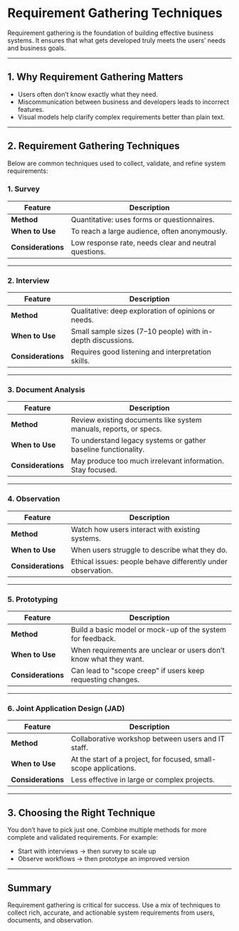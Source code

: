 # Requirement Gathering Techniques

Requirement gathering is the foundation of building effective business systems. It ensures that what gets developed truly meets the users’ needs and business goals.

---

## 1. Why Requirement Gathering Matters

- Users often don’t know exactly what they need.
- Miscommunication between business and developers leads to incorrect features.
- Visual models help clarify complex requirements better than plain text.

---

## 2. Requirement Gathering Techniques

Below are common techniques used to collect, validate, and refine system requirements:

### 1. Survey

| Feature         | Description |
|----------------|-------------|
| **Method**      | Quantitative: uses forms or questionnaires. |
| **When to Use** | To reach a large audience, often anonymously. |
| **Considerations** | Low response rate, needs clear and neutral questions. |

---

### 2. Interview

| Feature         | Description |
|----------------|-------------|
| **Method**      | Qualitative: deep exploration of opinions or needs. |
| **When to Use** | Small sample sizes (7–10 people) with in-depth discussions. |
| **Considerations** | Requires good listening and interpretation skills. |

---

### 3. Document Analysis

| Feature         | Description |
|----------------|-------------|
| **Method**      | Review existing documents like system manuals, reports, or specs. |
| **When to Use** | To understand legacy systems or gather baseline functionality. |
| **Considerations** | May produce too much irrelevant information. Stay focused. |

---

### 4. Observation

| Feature         | Description |
|----------------|-------------|
| **Method**      | Watch how users interact with existing systems. |
| **When to Use** | When users struggle to describe what they do. |
| **Considerations** | Ethical issues: people behave differently under observation. |

---

### 5. Prototyping

| Feature         | Description |
|----------------|-------------|
| **Method**      | Build a basic model or mock-up of the system for feedback. |
| **When to Use** | When requirements are unclear or users don’t know what they want. |
| **Considerations** | Can lead to "scope creep" if users keep requesting changes. |

---

### 6. Joint Application Design (JAD)

| Feature         | Description |
|----------------|-------------|
| **Method**      | Collaborative workshop between users and IT staff. |
| **When to Use** | At the start of a project, for focused, small-scope applications. |
| **Considerations** | Less effective in large or complex projects. |

---

## 3. Choosing the Right Technique

You don’t have to pick just one. Combine multiple methods for more complete and validated requirements. For example:

- Start with interviews → then survey to scale up
- Observe workflows → then prototype an improved version

---

## Summary

Requirement gathering is critical for success. Use a mix of techniques to collect rich, accurate, and actionable system requirements from users, documents, and observation.

